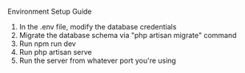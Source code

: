 Environment Setup Guide

1. In the .env file, modify the database credentials
2. Migrate the database schema via "php artisan migrate" command
3. Run npm run dev
4. Run php artisan serve
5. Run the server from whatever port you're using